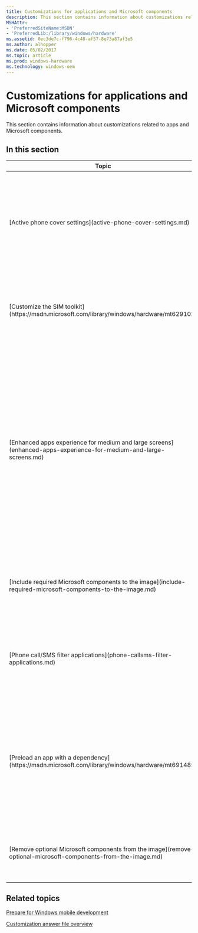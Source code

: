 ```yaml
---
title: Customizations for applications and Microsoft components
description: This section contains information about customizations related to apps and Microsoft components.
MSHAttr:
- 'PreferredSiteName:MSDN'
- 'PreferredLib:/library/windows/hardware'
ms.assetid: 0ec3de7c-f796-4c48-af57-8e73a87af3e5
ms.author: alhopper
ms.date: 05/02/2017
ms.topic: article
ms.prod: windows-hardware
ms.technology: windows-oem
---
```


# Customizations for applications and Microsoft components


This section contains information about customizations related to apps and Microsoft components.

## In this section


<table>
<colgroup>
<col width="50%" />
<col width="50%" />
</colgroup>
<thead>
<tr class="header">
<th>Topic</th>
<th>Description</th>
</tr>
</thead>
<tbody>
<tr class="odd">
<td><p>[Active phone cover settings](active-phone-cover-settings.md)</p></td>
<td><p>OEMs can create and register an active phone cover app, which allows partners to create a user experience with their mobile device cover accessories. This app must be preloaded on the phone as a Settings/CPL application.</p></td>
</tr>
<tr class="even">
<td><p>[Customize the SIM toolkit](https://msdn.microsoft.com/library/windows/hardware/mt629102)</p></td>
<td><p>OEMs can change the display duration for certain SIM toolkit UI dialogs or messages if the default values do not meet the requirements of the mobile operator.</p></td>
</tr>
<tr class="odd">
<td><p>[Enhanced apps experience for medium and large screens](enhanced-apps-experience-for-medium-and-large-screens.md)</p></td>
<td><p>OEMs can use the <strong>UserPreferenceWidth</strong> setting to override the default behavior based on the screen size and specify the physical width of the device (instead of using the automatically calculated <strong>HORZSIZE</strong> value). The value for <strong>UserPreferenceWidth</strong> influences the screen resolution scale factor. A reboot is required for the change to take effect on the chrome process or any apps that are already running. Note that this only has a meaningful impact on 720 x 1280 and 1080 x 1920 devices.</p></td>
</tr>
<tr class="even">
<td><p>[Include required Microsoft components to the image](include-required-microsoft-components-to-the-image.md)</p></td>
<td><p>This customization provides information on how partners can include the required Microsoft components in the OS image.</p></td>
</tr>
<tr class="odd">
<td><p>[Phone call/SMS filter applications](phone-callsms-filter-applications.md)</p></td>
<td><p>OEMs can build and register a phone call/SMS filter application, which helps reduce the number of unwanted phone calls and text messages that users receive.</p></td>
</tr>
<tr class="even">
<td><p>[Preload an app with a dependency](https://msdn.microsoft.com/library/windows/hardware/mt691485)</p></td>
<td><p>If you need to preinstall an app that has dependencies on other packages or components, you need to make sure that the other packages or components are preinstalled first before your app. If the dependent packages or components are not installed first, your app preinstall will fail.</p></td>
</tr>
<tr class="odd">
<td><p>[Remove optional Microsoft components from the image](remove-optional-microsoft-components-from-the-image.md)</p></td>
<td><p>This customization provides information on how partners can remove any of the optional Microsoft components.</p></td>
</tr>
</tbody>
</table>

## Related topics

[Prepare for Windows mobile development](https://docs.microsoft.com/en-us/windows-hardware/manufacture/mobile/preparing-for-windows-mobile-development)

[Customization answer file overview](https://docs.microsoft.com/en-us/windows-hardware/customize/mobile/mcsf/customization-answer-file)
